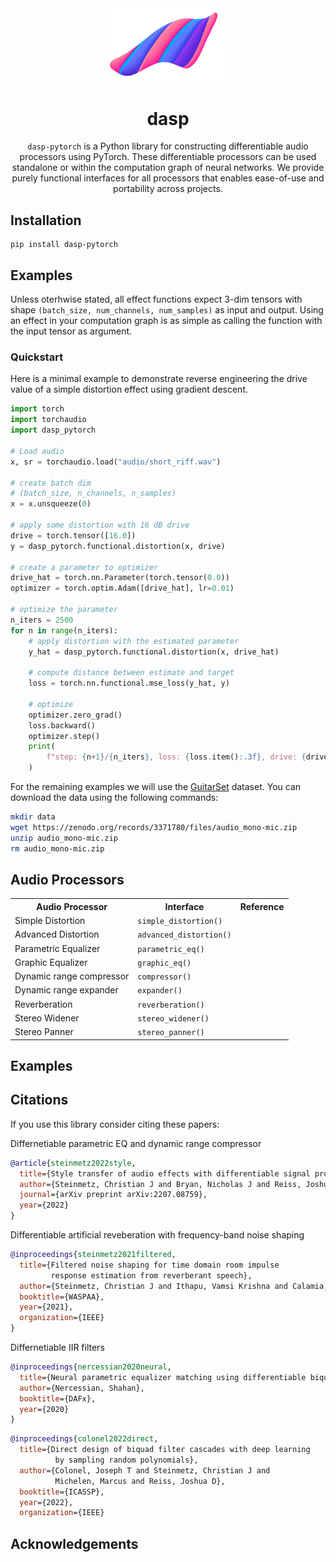 <div align="center">

<img src="docs/dasp-no-bg.png" width="200px">

# dasp
`dasp-pytorch` is a Python library for constructing differentiable audio processors using PyTorch. These differentiable processors can be used standalone or within the computation graph of neural networks. We provide purely functional interfaces for all processors that enables ease-of-use and portability across projects. 

</div>


## Installation 

```
pip install dasp-pytorch
```

## Examples

Unless oterhwise stated, all effect functions expect 3-dim tensors with shape `(batch_size, num_channels, num_samples)` as input and output. Using an effect in your computation graph is as simple as calling the function with the input tensor as argument. 

### Quickstart

Here is a minimal example to demonstrate reverse engineering the drive value of a simple distortion effect using gradient descent. 

```python
import torch
import torchaudio
import dasp_pytorch

# Load audio
x, sr = torchaudio.load("audio/short_riff.wav")

# create batch dim
# (batch_size, n_channels, n_samples)
x = x.unsqueeze(0)

# apply some distortion with 16 dB drive
drive = torch.tensor([16.0])
y = dasp_pytorch.functional.distortion(x, drive)

# create a parameter to optimizer
drive_hat = torch.nn.Parameter(torch.tensor(0.0))
optimizer = torch.optim.Adam([drive_hat], lr=0.01)

# optimize the parameter
n_iters = 2500
for n in range(n_iters):
    # apply distortion with the estimated parameter
    y_hat = dasp_pytorch.functional.distortion(x, drive_hat)

    # compute distance between estimate and target
    loss = torch.nn.functional.mse_loss(y_hat, y)

    # optimize
    optimizer.zero_grad()
    loss.backward()
    optimizer.step()
    print(
        f"step: {n+1}/{n_iters}, loss: {loss.item():.3f}, drive: {drive_hat.item():.3f}"
    )
```

For the remaining examples we will use the [GuitarSet](https://guitarset.weebly.com/) dataset. 
You can download the data using the following commands:
```bash
mkdir data
wget https://zenodo.org/records/3371780/files/audio_mono-mic.zip
unzip audio_mono-mic.zip
rm audio_mono-mic.zip
```

## Audio Processors

<table>
    <tr>
        <th>Audio Processor</th>
        <th>Interface</th>
        <th>Reference</th>
    </tr>
    <tr>
        <td>Simple Distortion</td>
        <td><code>simple_distortion()</code></td>
        <td></a></td>
    </tr>
    <tr>
        <td>Advanced Distortion</td>
        <td><code>advanced_distortion()</code></td>
        <td></a></td>
    </tr>    
    <tr>
        <td>Parametric Equalizer</td>
        <td><code>parametric_eq()</code></td>
        <td></td>
    </tr>
    <tr>
        <td>Graphic Equalizer</td>
        <td><code>graphic_eq()</code></td>
        <td></td>
    </tr>
    <tr>
        <td>Dynamic range compressor</td>
        <td><code>compressor()</code></td>
        <td></td>
    </tr>
    <tr>
        <td>Dynamic range expander</td>
        <td><code>expander()</code></td>
        <td></td>
    </tr>    
    <tr>
        <td>Reverberation</td>
        <td><code>reverberation()</code></td>
        <td></td>
    </tr>
    <tr>
        <td>Stereo Widener</td>
        <td><code>stereo_widener()</code></td>
        <td></td>
    </tr>
    <tr>
        <td>Stereo Panner</td>
        <td><code>stereo_panner()</code></td>
        <td></td>
    </tr>
</table>

## Examples

## Citations

If you use this library consider citing these papers:

Differnetiable parametric EQ and dynamic range compressor
```bibtex
@article{steinmetz2022style,
  title={Style transfer of audio effects with differentiable signal processing},
  author={Steinmetz, Christian J and Bryan, Nicholas J and Reiss, Joshua D},
  journal={arXiv preprint arXiv:2207.08759},
  year={2022}
}
```

Differentiable artificial reveberation with frequency-band noise shaping
```bibtex
@inproceedings{steinmetz2021filtered,
  title={Filtered noise shaping for time domain room impulse 
         response estimation from reverberant speech},
  author={Steinmetz, Christian J and Ithapu, Vamsi Krishna and Calamia, Paul},
  booktitle={WASPAA},
  year={2021},
  organization={IEEE}
}
```

Differnetiable IIR filters
```bibtex
@inproceedings{nercessian2020neural,
  title={Neural parametric equalizer matching using differentiable biquads},
  author={Nercessian, Shahan},
  booktitle={DAFx},
  year={2020}
}
```

```bibtex
@inproceedings{colonel2022direct,
  title={Direct design of biquad filter cascades with deep learning 
          by sampling random polynomials},
  author={Colonel, Joseph T and Steinmetz, Christian J and 
          Michelen, Marcus and Reiss, Joshua D},
  booktitle={ICASSP},
  year={2022},
  organization={IEEE}
```

## Acknowledgements
